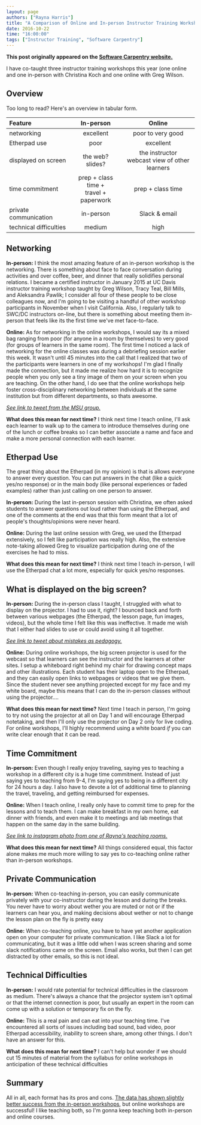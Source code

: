 ```yaml
---
layout: page
authors: ["Rayna Harris"]
title: "A Comparison of Online and In-person Instructor Training Workshops"
date: 2016-10-22
time: "16:00:00"
tags: ["Instructor Training", "Software Carpentry"]
---
```


<p><b>This post originally appeared on the <a href="https://software-carpentry.org/">Software Carpentry website.</a></b></p>

I have co-taught three instructor training workshops this year (one online and one in-person with Christina Koch and one online with Greg Wilson. 

## Overview
Too long to read? Here's an overview in tabular form. 

| Feature | In-person | Online |
| :--- | :---: | :---: |  
networking | excellent | poor to very good | 
Etherpad use | poor | excellent |
displayed on screen | the web? slides? | the instructor <br> webcast view of other learners|
time commitment | prep + class time + <br> travel + paperwork | prep + class time | 
private communication | in-person | Slack & email |
technical difficulties | medium | high |


## Networking 
**In-person:** I think the most amazing feature of an in-person workshop is the networking. There is something about face to face conversation during activities and over coffee, beer, and  dinner that really solidifies personal relations. I became a certified instructor in January 2015 at UC Davis instructor training workshop taught by Greg Wilson, Tracy Teal, Bill Mills, and Aleksandra Pawlik; I consider all four of these people to be close colleagues now, and I'm going to be visiting a handful of other workshop participants in November when I visit California. Also, I regularly talk to SWC/DC instructors on-line, but there is something about meeting them in-person that feels like its the first time we've met face-to-face. 

**Online:** As for networking in the online workshops, I would say its a mixed bag ranging from poor (for anyone in a room by themselves) to very good (for groups of learners in the same room). The first time I noticed a lack of networking for the online classes was during a debriefing session earlier this week. It wasn't until 45 minutes into the call that I realized that two of the participants were learners in one of my workshops! I'm glad I finally made the connection, but it made me realize how hard it is to recognize people when you only see a tiny image of them on your screen when you are teaching. On the other hand, I do see that the online workshops help foster cross-disciplinary networking between individuals at the same institution but from different departments, so thats awesome. 

[*See link to tweet from the MSU group.*](https://twitter.com/icermsu/status/789172357692731396?ref_src=twsrc%5Etfw)


**What does this mean for next time?** I think next time I teach online, I'll ask each learner to walk up to the camera to introduce themselves during one of the lunch or coffee breaks so I can better associate a name and face and make a more personal connection with each learner. 

## Etherpad Use
The great thing about the Etherpad (in my opinion) is that is allows everyone to answer every question. You can put answers in the chat (like a quick yes/no response) or in the main body (like personal experiences or faded examples) rather than just calling on one person to answer. 

**In-person:** During the last in-person session with Christina, we often asked students to answer questions out loud rather than using the Etherpad, and one of the comments at the end was that this form meant that a lot of people's thoughts/opinions were never heard. 

**Online:** During the last online session with Greg, we used the Etherpad extensively, so I felt like participation was really high. Also, the extensive note-taking allowed Greg to visualize participation during one of the exercises he had to miss. 

**What does this mean for next time?** I think next time I teach in-person, I will use the Etherpad chat a lot more, especially for quick yes/no responses.

## What is displayed on the big screen?

**In-person:** During the in-person class I taught, I struggled with what to display on the projector. I had to use it, right? I bounced back and forth between various webpages (the Etherpad, the lesson page, fun images, videos), but the whole time I felt like this was ineffective. It made me wish that I either had slides to use or could avoid using it all together.

[*See link to tweet about mistakes as pedagogy.*](https://twitter.com/raynamharris/status/781499344176476160)

**Online:** During  online workshops, the big screen projector is used for the webcast so that learners can see the instructor and the learners at other sites. I setup a whiteboard right behind my chair for drawing concept maps and other illustrations. Each student has their laptop open to the Etherpad, and they can easily open links to webpages or videos that we give them. Since the student never see anything projected except for my face and my white board, maybe this means that I can do the in-person classes without using the projector....

**What does this mean for next time?** Next time I teach in person, I'm going to try not using the projector at all on Day 1 and will encourage Etherpad notetaking, and then I'll only use the projector on Day 2 only for live coding. For online workshops, I'll highly recommend using a white board *if* you can write clear enough that it can be read. 

## Time Commitment
**In-person:** Even though I really enjoy traveling, saying yes to teaching a workshop in a different city is a huge time commitment. Instead of just saying yes to teaching from 9-4, I'm saying yes to being in a different city for 24 hours a day. I also have to devote a lot of additional time to planning the travel, traveling, and getting reimbursed for expenses.  

**Online:** When I teach online, I really only have to commit time to prep for the lessons and to teach them. I can make breakfast in my own home, eat dinner with friends, and even make it to meetings and lab meetings that happen on the same day in the same building. 

[*See link to instagram photo from one of Rayna's teaching rooms.*](https://www.instagram.com/p/BLzVkgjAS3z/?taken-by=raynamharris)


**What does this mean for next time?** All things considered equal, this factor alone makes me much more willing to say yes to co-teaching online rather than in-person workshops.

## Private Communication
**In-person:** When co-teaching in-person, you can easily communicate privately with your co-instructor during the lesson and during the breaks. You never have to worry about wether you are muted or not or if the learners can hear you, and making decisions about wether or not to change the lesson plan on the fly is pretty easy 

**Online:** When co-teaching online, you have to have yet another application open on your computer for private communication. I like Slack a lot for communicating, but it was a little odd when I was screen sharing and some slack notifications came on the screen. Email also works, but then I can get distracted by other emails, so this is not ideal. 

## Technical Difficulties
**In-person:** I would rate potential for technical difficulties in the classroom as medium. There's always a chance that the projector system isn't optimal or that the internet connection is poor, but usually an expert in the room can come up with a solution or temporary fix on the fly. 

**Online:** This is a real pain and can eat into your teaching time. I've encountered all sorts of issues including bad sound, bad video, poor Etherpad accessibility, inability to screen share, among other things. I don't have an answer for this. 

**What does this mean for next time?**  I can't help but wonder if we should cut 15 minutes of material from the syllabus for online workshops in anticipation of these technical difficulties

## Summary
All in all, each format has its pros and cons. [The data has shown slightly better success from the in-person workshops](http://www.datacarpentry.org/blog/instructor-metrics/), but online workshops are successful!  I like teaching both, so I'm gonna keep teaching both in-person and online courses. 
